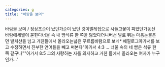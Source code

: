 ```yaml
---
categories: g
title: "바람을 보며"
---
```

바람을 보며 / 정상조순이 났던가순이 났던 것이벌레집으로 시들고꽃이 피었던가동산 바람에세월이 묻힌다너울 속 내 빰석류 한 쪽을 닮았다더니버선 발로 뛰는 마음눈물은 먼 발치산을 넘고 거친들에서 올라오는넓은 푸르름바람으로 보네* 에필로그아가서를 보고 수정하면서 진부한 언어들을 빼고 써본다"아가서 4:3 ... 너울 속의 네 뺨은 석류 한 쪽 같구나""아가서 8:5 그의 사랑하는 자를 의지하고 거친 들에서 올라오는 여자가 누구인가..."